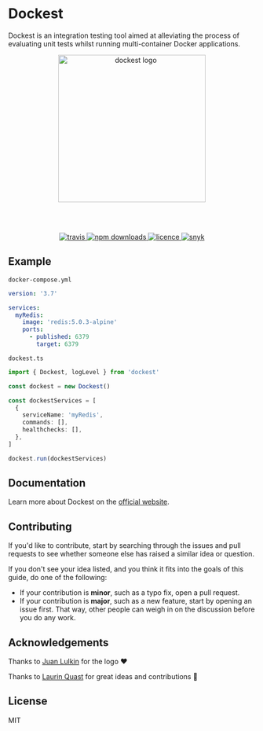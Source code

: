 # Dockest

Dockest is an integration testing tool aimed at alleviating the process of evaluating unit tests whilst running multi-container Docker applications.

<p align="center">
  <a href='https://erikengervall.github.io/dockest/'><img alt="dockest logo" width="300px" src="https://raw.githubusercontent.com/erikengervall/dockest/master/resources/img/logo.png"></a>
</p>

<br>
<br>

<p align="center">
  <a href="https://travis-ci.com/erikengervall/dockest">
    <img alt="travis" src="https://img.shields.io/travis/com/erikengervall/dockest.svg?style=flat">
  </a>
  <a href="https://www.npmjs.com/package/dockest">
    <img alt="npm downloads" src="https://img.shields.io/npm/dm/dockest.svg?style=flat">
  </a>
  <a href="https://github.com/erikengervall/dockest/blob/master/LICENSE">
    <img alt="licence" src="https://img.shields.io/npm/l/dockest.svg?style=flat">
  </a>
  <a href="https://snyk.io/test/github/erikengervall/dockest">
    <img alt="snyk" src="https://snyk.io/test/github/erikengervall/dockest/badge.svg">
  </a>
<p>

## Example

`docker-compose.yml`

```yml
version: '3.7'

services:
  myRedis:
    image: 'redis:5.0.3-alpine'
    ports:
      - published: 6379
        target: 6379
```

`dockest.ts`

```ts
import { Dockest, logLevel } from 'dockest'

const dockest = new Dockest()

const dockestServices = [
  {
    serviceName: 'myRedis',
    commands: [],
    healthchecks: [],
  },
]

dockest.run(dockestServices)
```

## Documentation

Learn more about Dockest on the [official website](https://erikengervall.github.io/dockest/).

## Contributing

If you'd like to contribute, start by searching through the issues and pull requests to see whether someone else has raised a similar idea or question.

If you don't see your idea listed, and you think it fits into the goals of this guide, do one of the following:

- If your contribution is **minor**, such as a typo fix, open a pull request.
- If your contribution is **major**, such as a new feature, start by opening an issue first. That way, other people can weigh in on the discussion before you do any work.

## Acknowledgements

Thanks to [Juan Lulkin](https://github.com/joaomilho) for the logo ❤️

Thanks to [Laurin Quast](https://github.com/n1ru4l) for great ideas and contributions 💙

## License

MIT
